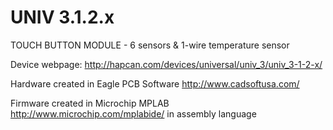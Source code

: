 UNIV 3.1.2.x
============

TOUCH BUTTON MODULE - 6 sensors &amp; 1-wire temperature sensor

Device webpage: http://hapcan.com/devices/universal/univ_3/univ_3-1-2-x/

Hardware created in Eagle PCB Software http://www.cadsoftusa.com/

Firmware created in Microchip MPLAB http://www.microchip.com/mplabide/ in assembly language
